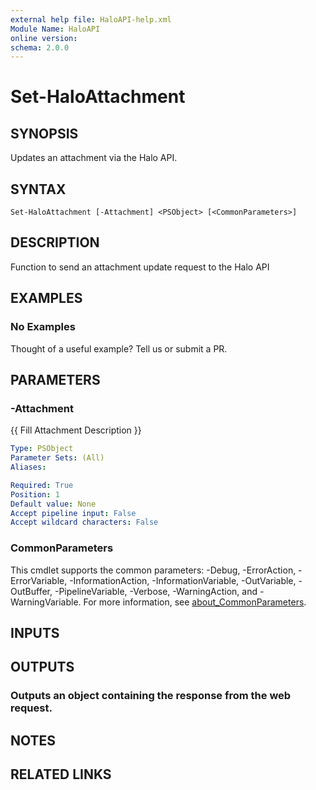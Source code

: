 ```yaml
---
external help file: HaloAPI-help.xml
Module Name: HaloAPI
online version:
schema: 2.0.0
---
```


# Set-HaloAttachment

## SYNOPSIS
Updates an attachment via the Halo API.

## SYNTAX

```
Set-HaloAttachment [-Attachment] <PSObject> [<CommonParameters>]
```

## DESCRIPTION
Function to send an attachment update request to the Halo API

## EXAMPLES

### No Examples

Thought of a useful example? Tell us or submit a PR.

## PARAMETERS

### -Attachment
{{ Fill Attachment Description }}

```yaml
Type: PSObject
Parameter Sets: (All)
Aliases:

Required: True
Position: 1
Default value: None
Accept pipeline input: False
Accept wildcard characters: False
```

### CommonParameters
This cmdlet supports the common parameters: -Debug, -ErrorAction, -ErrorVariable, -InformationAction, -InformationVariable, -OutVariable, -OutBuffer, -PipelineVariable, -Verbose, -WarningAction, and -WarningVariable. For more information, see [about_CommonParameters](http://go.microsoft.com/fwlink/?LinkID=113216).

## INPUTS

## OUTPUTS

### Outputs an object containing the response from the web request.
## NOTES

## RELATED LINKS
